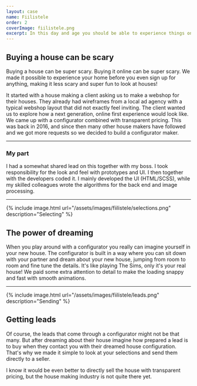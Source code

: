 ```yaml
---
layout: case
name: Fiilistele
order: 2
coverImage: fiilistele.png
excerpt: In this day and age you should be able to experience things online before you buy them so you can be sure you buy the right thing. But configurators are hard and expensive. That's why we built a configurator SAAS!
---
```


## Buying a house can be scary
Buying a house can be super scary. Buying it online can be super scary. We made it possible to experience your home before you even sign up for anything, making it less scary and super fun to look at houses!

It started with a house making a client asking us to make a webshop for their houses. They already had wireframes from a local ad agency with a typical webshop layout that did not exactly feel inviting. The client wanted us to explore how a next generation, online first experience would look like. We came up with a configurator combined with transparent pricing. This was back in 2016, and since then many other house makers have followed and we got more requests so we decided to build a configurator maker.

---

### My part

I had a somewhat shared lead on this together with my boss. I took responsibility for the look and feel with prototypes and UI. I then together with the developers coded it. I mainly developed the UI (HTML/SCSS), while my skilled colleagues wrote the algorithms for the back end and image processing.

---

{% include image.html url="/assets/images/fiilistele/selections.png" description="Selecting" %}

## The power of dreaming

When you play around with a configurator you really can imagine yourself in your new house. The configurator is built in a way where you can sit down with your partner and dream about your new house, jumping from room to room and fine tune the details. It's like playing The Sims, only it's your real house! We paid some extra attention to detail to make the loading snappy and fast with smooth animations.

---

{% include image.html url="/assets/images/fiilistele/leads.png" description="Sending" %}

## Getting leads

Of course, the leads that come through a configurator might not be that many. But after dreaming about their house imagine how prepared a lead is to buy when they contact you with their dreamed house configuration. That's why we made it simple to look at your selections and send them directly to a seller. 

I know it would be even better to directly sell the house with transparent pricing, but the house making industry is not quite there yet.